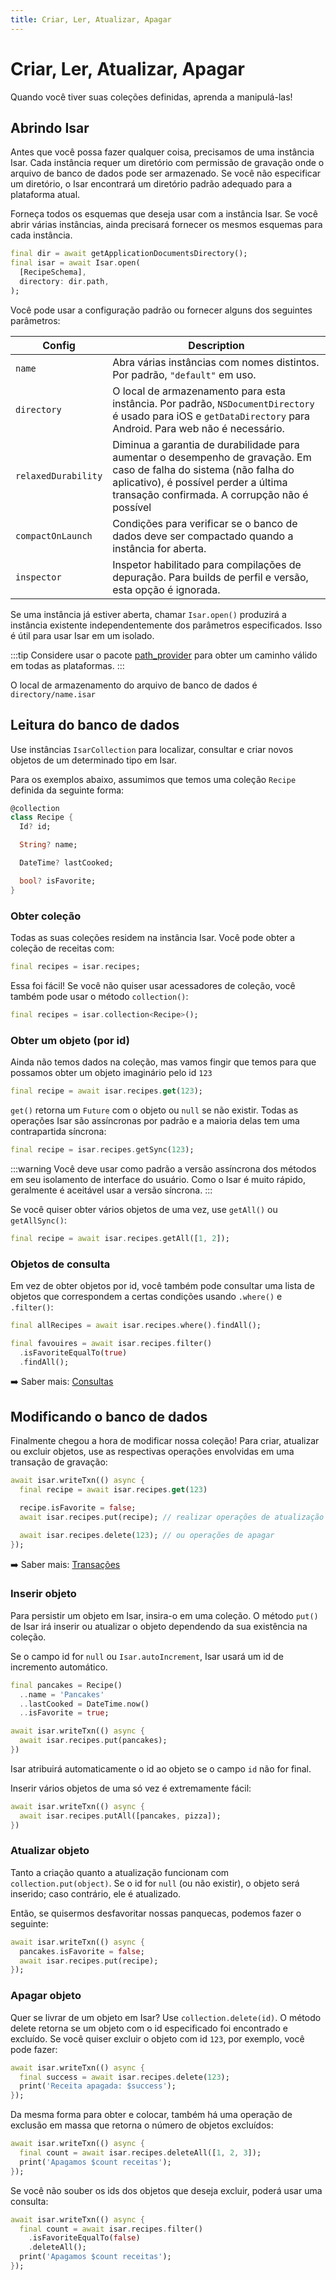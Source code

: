 ```yaml
---
title: Criar, Ler, Atualizar, Apagar
---
```


# Criar, Ler, Atualizar, Apagar

Quando você tiver suas coleções definidas, aprenda a manipulá-las!

## Abrindo Isar

Antes que você possa fazer qualquer coisa, precisamos de uma instância Isar. Cada instância requer um diretório com permissão de gravação onde o arquivo de banco de dados pode ser armazenado. Se você não especificar um diretório, o Isar encontrará um diretório padrão adequado para a plataforma atual.

Forneça todos os esquemas que deseja usar com a instância Isar. Se você abrir várias instâncias, ainda precisará fornecer os mesmos esquemas para cada instância.

```dart
final dir = await getApplicationDocumentsDirectory();
final isar = await Isar.open(
  [RecipeSchema],
  directory: dir.path,
);
```

Você pode usar a configuração padrão ou fornecer alguns dos seguintes parâmetros:

| Config |  Description |
| -------| -------------|
| `name` | Abra várias instâncias com nomes distintos. Por padrão, `"default"` em uso. |
| `directory` | O local de armazenamento para esta instância. Por padrão, `NSDocumentDirectory` é usado para iOS e `getDataDirectory` para Android. Para web não é necessário. |
| `relaxedDurability` | Diminua a garantia de durabilidade para aumentar o desempenho de gravação. Em caso de falha do sistema (não falha do aplicativo), é possível perder a última transação confirmada. A corrupção não é possível|
| `compactOnLaunch` | Condições para verificar se o banco de dados deve ser compactado quando a instância for aberta. |
| `inspector` |Inspetor habilitado para compilações de depuração. Para builds de perfil e versão, esta opção é ignorada. |

Se uma instância já estiver aberta, chamar `Isar.open()` produzirá a instância existente independentemente dos parâmetros especificados. Isso é útil para usar Isar em um isolado.

:::tip
Considere usar o pacote [path_provider](https://pub.dev/packages/path_provider) para obter um caminho válido em todas as plataformas.
:::

O local de armazenamento do arquivo de banco de dados é `directory/name.isar`

## Leitura do banco de dados

Use instâncias `IsarCollection` para localizar, consultar e criar novos objetos de um determinado tipo em Isar.

Para os exemplos abaixo, assumimos que temos uma coleção `Recipe` definida da seguinte forma:

```dart
@collection
class Recipe {
  Id? id;

  String? name;

  DateTime? lastCooked;

  bool? isFavorite;
}
```

### Obter coleção

Todas as suas coleções residem na instância Isar. Você pode obter a coleção de receitas com:

```dart
final recipes = isar.recipes;
```

Essa foi fácil! Se você não quiser usar acessadores de coleção, você também pode usar o método `collection()`:

```dart
final recipes = isar.collection<Recipe>();
```

### Obter um objeto (por id)

Ainda não temos dados na coleção, mas vamos fingir que temos para que possamos obter um objeto imaginário pelo id `123`

```dart
final recipe = await isar.recipes.get(123);
```

`get()` retorna um `Future` com o objeto ou `null` se não existir. Todas as operações Isar são assíncronas por padrão e a maioria delas tem uma contrapartida síncrona:

```dart
final recipe = isar.recipes.getSync(123);
```

:::warning
Você deve usar como padrão a versão assíncrona dos métodos em seu isolamento de interface do usuário. Como o Isar é muito rápido, geralmente é aceitável usar a versão síncrona.
:::

Se você quiser obter vários objetos de uma vez, use `getAll()` ou `getAllSync()`:

```dart
final recipe = await isar.recipes.getAll([1, 2]);
```

### Objetos de consulta

Em vez de obter objetos por id, você também pode consultar uma lista de objetos que correspondem a certas condições usando `.where()` e `.filter()`:

```dart
final allRecipes = await isar.recipes.where().findAll();

final favouires = await isar.recipes.filter()
  .isFavoriteEqualTo(true)
  .findAll();
```

➡️ Saber mais: [Consultas](queries)

## Modificando o banco de dados

Finalmente chegou a hora de modificar nossa coleção! Para criar, atualizar ou excluir objetos, use as respectivas operações envolvidas em uma transação de gravação:

```dart
await isar.writeTxn(() async {
  final recipe = await isar.recipes.get(123)

  recipe.isFavorite = false;
  await isar.recipes.put(recipe); // realizar operações de atualização

  await isar.recipes.delete(123); // ou operações de apagar
});
```

➡️ Saber mais: [Transações](transactions)

### Inserir objeto

Para persistir um objeto em Isar, insira-o em uma coleção. O método `put()` de Isar irá inserir ou atualizar o objeto dependendo da sua existência na coleção.

Se o campo id for `null` ou `Isar.autoIncrement`, Isar usará um id de incremento automático.

```dart
final pancakes = Recipe()
  ..name = 'Pancakes'
  ..lastCooked = DateTime.now()
  ..isFavorite = true;

await isar.writeTxn(() async {
  await isar.recipes.put(pancakes);
})
```

Isar atribuirá automaticamente o id ao objeto se o campo `id` não for final.

Inserir vários objetos de uma só vez é extremamente fácil:

```dart
await isar.writeTxn(() async {
  await isar.recipes.putAll([pancakes, pizza]);
})
```

### Atualizar objeto

Tanto a criação quanto a atualização funcionam com `collection.put(object)`. Se o id for `null` (ou não existir), o objeto será inserido; caso contrário, ele é atualizado.

Então, se quisermos desfavoritar nossas panquecas, podemos fazer o seguinte:

```dart
await isar.writeTxn(() async {
  pancakes.isFavorite = false;
  await isar.recipes.put(recipe);
});
```

### Apagar objeto

Quer se livrar de um objeto em Isar? Use `collection.delete(id)`. O método delete retorna se um objeto com o id especificado foi encontrado e excluído. Se você quiser excluir o objeto com id `123`, por exemplo, você pode fazer:

```dart
await isar.writeTxn(() async {
  final success = await isar.recipes.delete(123);
  print('Receita apagada: $success');
});
```

Da mesma forma para obter e colocar, também há uma operação de exclusão em massa que retorna o número de objetos excluídos:

```dart
await isar.writeTxn(() async {
  final count = await isar.recipes.deleteAll([1, 2, 3]);
  print('Apagamos $count receitas');
});
```

Se você não souber os ids dos objetos que deseja excluir, poderá usar uma consulta:

```dart
await isar.writeTxn(() async {
  final count = await isar.recipes.filter()
    .isFavoriteEqualTo(false)
    .deleteAll();
  print('Apagamos $count receitas');
});
```
